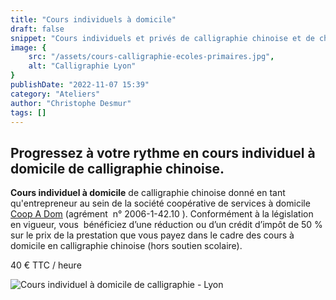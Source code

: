 ```yaml
---
title: "Cours individuels à domicile"
draft: false
snippet: "Cours individuels et privés de calligraphie chinoise et de chinois."
image: {
    src: "/assets/cours-calligraphie-ecoles-primaires.jpg",
    alt: "Calligraphie Lyon"
}
publishDate: "2022-11-07 15:39"
category: "Ateliers"
author: "Christophe Desmur"
tags: []
---
```



## Progressez à votre rythme en **cours individuel à domicile** de calligraphie chinoise.

**Cours individuel à domicile** de calligraphie chinoise donné en tant qu'entrepreneur au sein de la société coopérative de services à domicile [Coop A Dom](http://www.coopadom.coop/) (agrément  n° 2006-1-42.10 ). Conformément à la législation en vigueur, vous  bénéficiez d’une réduction ou d’un crédit d’impôt de 50 % sur le prix de la prestation que vous payez dans le cadre des cours à domicile en calligraphie chinoise (hors soutien scolaire).

40 € TTC / heure

![Cours individuel à domicile de calligraphie - Lyon](/assets/cours-individuel-a-domicile-calligraphie-lyon.jpg)

